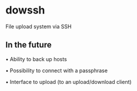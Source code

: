 # dowssh
File upload system via SSH

## In the future

• Ability to back up hosts

• Possibility to connect with a passphrase

• Interface to upload (to an upload/download client)
